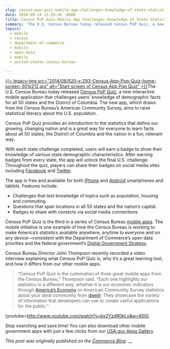 ```yaml
---
slug: census-pop-quiz-mobile-app-challenges-knowledge-of-state-statistics
date: 2014-08-14 13:29:36 -0400
title: Census PoP Quiz Mobile App Challenges Knowledge of State Statistics
summary: 'The U.S. Census Bureau today released Census PoP Quiz, a new interactive mobile application that challenges users’ knowledge of demographic facts for all 50 states and the District of Columbia. The new app, which draws from the Census Bureau’s American Community Survey, aims to raise'
topics:
  - mobile
  - Census
  - department-of-commerce
  - mobile
  - open-data
  - mobile
  - united-states-census-bureau
 
---
```


[{{< legacy-img src="2014/08/520-x-293-Census-App-Pop-Quiz-home-screen-301x212.jpg" alt="Start screen of Census App Pop Quiz" >}}](https://s3.amazonaws.com/digitalgov/_legacy-img/2014/08/520-x-293-Census-App-Pop-Quiz-home-screen.jpg)The U.S. Census Bureau today released [Census PoP Quiz](https://www.census.gov/mobile/censuspopquiz/), a new interactive mobile application that challenges users’ knowledge of demographic facts for all 50 states and the District of Columbia. The new app, which draws from the Census Bureau’s American Community Survey, aims to raise statistical literacy about the U.S. population.

Census PoP Quiz provides an introduction to the statistics that define our growing, changing nation and is a great way for everyone to learn facts about all 50 states, the District of Columbia and the nation in a fun, relevant way.

With each state challenge completed, users will earn a badge to show their knowledge of various state demographic characteristics. After earning badges from every state, the app will unlock the final U.S. challenge. Throughout the quiz, players can share their badges on social media sites including [Facebook](https://www.facebook.com/uscensusbureau) and [Twitter](https://twitter.com/uscensusbureau).

The app is free and available for both [iPhone](https://itunes.apple.com/us/app/census-pop-quiz/id894138858?mt=8) and [Android](https://play.google.com/store/apps/details?id=air.gov.census.phone.popquiz) smartphones and tablets. Features include:

  * Challenges that test knowledge of topics such as population, housing and commuting.
  * Questions that span locations in all 50 states and the nation’s capital.
  * Badges to share with contacts via social media connections.

Census PoP Quiz is the third in a series of Census Bureau [mobile apps](http://www.census.gov/mobile/). The mobile initiative is one example of how the Census Bureau is working to make America’s statistics available anywhere, anytime to everyone and on any device—consistent with the Department of Commerce’s open data priorities and the federal government’s [Digital Government Strategy](http://www.whitehouse.gov/sites/default/files/omb/egov/digital-government/digital-government.html).

Census Bureau Director John Thompson recently recorded a video interview explaining what Census PoP Quiz is, why it’s a great learning tool, and how it differs from our other mobile apps.

> “Census PoP Quiz is the culmination of three great mobile apps from the Census Bureau,” Thompson said. “Each one highlights our statistics in a different way, whether it is our economic indicators through [America’s Economy](http://www.census.gov/mobile/economy/) or American Community Survey statistics about your ideal community from [dwellr](http://www.census.gov/mobile/dwellr/). They showcase the variety of information that developers can use to create useful applications for the public.”

[youtube=http://www.youtube.com/watch?v=bx2YzdR0kLo&w=600]

 

Stop searching and save time! You can also download other mobile government apps with just a few clicks from our [USA.gov Apps Gallery](http://apps.usa.gov/).

_This post was originally published on the [Commerce Blog](http://www.commerce.gov/blog/2014/08/13/census-pop-quiz-mobile-app-challenges-knowledge-state-statistics)._
__